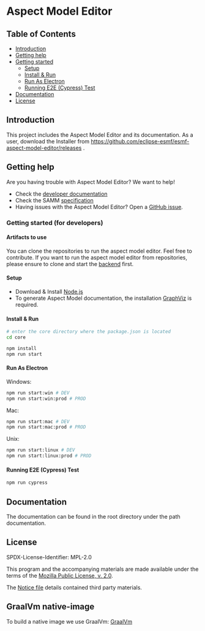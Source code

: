 # Aspect Model Editor

## Table of Contents

- [Introduction](#introduction)
- [Getting help](#getting-help)
- [Getting started](#getting-started)
  - [Setup](#setup)
  - [Install & Run](#install--run)
  - [Run As Electron](#run-as-electron)
  - [Running E2E (Cypress) Test](#running-e2e-cypress-test)
- [Documentation](#documentation)
- [License](#license)

## Introduction

This project includes the Aspect Model Editor and its documentation.
As a user, download the Installer from https://github.com/eclipse-esmf/esmf-aspect-model-editor/releases .

## Getting help

Are you having trouble with Aspect Model Editor? We want to help!

- Check the [developer documentation](https://eclipse-esmf.github.io)
- Check the
  SAMM [specification](https://eclipse-esmf.github.io/samm-specification/2.1.0/index.html)
- Having issues with the Aspect Model Editor? Open
  a [GitHub issue](https://github.com/eclipse-esmf/esmf-aspect-model-editor/issues).

### Getting started (for developers)

#### Artifacts to use 

You can clone the repositories to run the aspect model editor. Feel free to contribute.
If you want to run the aspect model editor from repositories, please ensure to clone and start the [backend](https://github.com/eclipse-esmf/esmf-aspect-model-editor-backend) first.

#### Setup

- Download & Install [Node.js](https://nodejs.org/en/download/)
- To generate Aspect Model documentation, the installation [GraphViz](https://graphviz.org/download) is required.

#### Install & Run

```bash
# enter the core directory where the package.json is located
cd core

npm install
npm run start
```

#### Run As Electron

Windows:

```bash
npm run start:win # DEV
npm run start:win:prod # PROD
```

Mac:

```bash
npm run start:mac # DEV
npm run start:mac:prod # PROD
```

Unix:

```bash
npm run start:linux # DEV
npm run start:linux:prod # PROD
```

#### Running E2E (Cypress) Test

```bash
npm run cypress
```

## Documentation

The documentation can be found in the root directory under the path documentation.

## License

SPDX-License-Identifier: MPL-2.0

This program and the accompanying materials are made available under the terms of the
[Mozilla Public License, v. 2.0](LICENSE).

The [Notice file](NOTICE.md) details contained third party materials.

## GraalVm native-image

To build a native image we use GraalVm: [GraalVm](https://github.com/oracle/graal/tree/vm-ce-22.1.0)
